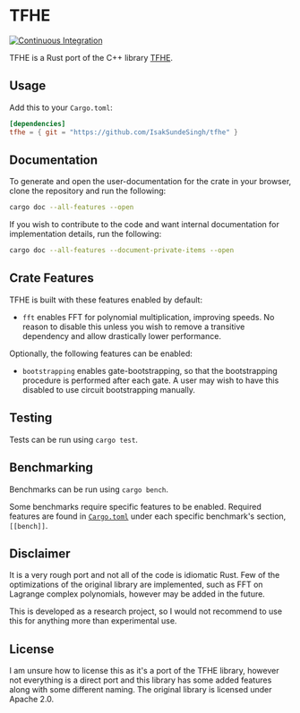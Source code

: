 # TFHE

[![Continuous Integration](https://github.com/IsakSundeSingh/tfhe/workflows/Continuous%20Integration/badge.svg)](https://github.com/IsakSundeSingh/tfhe/actions)

TFHE is a Rust port of the C++ library [TFHE](https://github.com/tfhe/tfhe).

## Usage

Add this to your `Cargo.toml`:

```toml
[dependencies]
tfhe = { git = "https://github.com/IsakSundeSingh/tfhe" }
```

## Documentation

To generate and open the user-documentation for the crate in your browser, clone the repository and run the following:

```bash
cargo doc --all-features --open
```

If you wish to contribute to the code and want internal documentation for implementation details, run the following:

```bash
cargo doc --all-features --document-private-items --open
```

## Crate Features

TFHE is built with these features enabled by default:

- `fft` enables FFT for polynomial multiplication, improving speeds. No reason to disable this unless you wish to remove a transitive dependency and allow drastically lower performance.

Optionally, the following features can be enabled:

- `bootstrapping` enables gate-bootstrapping, so that the bootstrapping procedure is performed after each gate. A user may wish to have this disabled to use circuit bootstrapping manually.

## Testing

Tests can be run using `cargo test`.

## Benchmarking

Benchmarks can be run using `cargo bench`.

Some benchmarks require specific features to be enabled. Required features are found in [`Cargo.toml`](Cargo.toml) under each specific benchmark's section, `[[bench]]`.

## Disclaimer

It is a very rough port and not all of the code is idiomatic Rust. Few of the optimizations of the original library are implemented, such as FFT on Lagrange complex polynomials, however may be added in the future.

This is developed as a research project, so I would not recommend to use this for anything more than experimental use.

## License

I am unsure how to license this as it's a port of the TFHE library, however not everything is a direct port and this library has some added features along with some different naming. The original library is licensed under Apache 2.0.

